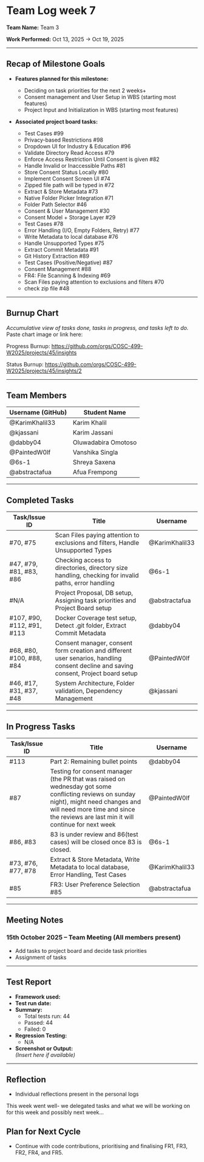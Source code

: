 # Team Log week 7

**Team Name:** Team 3

**Work Performed:** Oct 13, 2025 → Oct 19, 2025

---

## Recap of Milestone Goals

- **Features planned for this milestone:**
    * Deciding on task priorities for the next 2 weeks+
    * Consent management and User Setup in WBS (starting most features)
    * Project Input and Initialization in WBS (starting most features)
    
  
- **Associated project board tasks:**
    * Test Cases #99
    * Privacy-based Restrictions #98
    * Dropdown UI for Industry & Education #96
    * Validate Directory Read Access #79
    * Enforce Access Restriction Until Consent is given #82
    * Handle Invalid or Inaccessible Paths #81
    * Store Consent Status Locally #80
    * Implement Consent Screen UI #74
    * Zipped file path will be typed in #72
    * Extract & Store Metadata #73
    * Native Folder Picker Integration #71
    * Folder Path Selector #46
    * Consent & User Management #30
    * Consent Model + Storage Layer #29
    * Test Cases #78
    * Error Handling (I/O, Empty Folders, Retry) #77
    * Write Metadata to local database #76
    * Handle Unsupported Types #75
    * Extract Commit Metadata #91
    * Git History Extraction #89
    * Test Cases (Positive/Negative) #87
    * Consent Management #88
    * FR4: File Scanning & Indexing #69
    * Scan Files paying attention to exclusions and filters #70
    * check zip file #48

---

## Burnup Chart

_Accumulative view of tasks done, tasks in progress, and tasks left to do._  
Paste chart image or link here:

Progress Burnup: https://github.com/orgs/COSC-499-W2025/projects/45/insights

Status Burnup: https://github.com/orgs/COSC-499-W2025/projects/45/insights/2

---

## Team Members

| Username (GitHub) | Student Name   |
|-------------------|----------------|
| @KarimKhalil33    | Karim Khalil   |
| @kjassani         | Karim Jassani  |
| @dabby04          | Oluwadabira Omotoso|
| @PaintedW0lf      | Vanshika Singla|
| @6s-1             | Shreya Saxena  |
| @abstractafua     | Afua Frempong  |

---

## Completed Tasks

| Task/Issue ID | Title                  | Username        |
|---------------|------------------------|-----------------|
| #70, #75 | Scan Files paying attention to exclusions and filters, Handle Unsupported Types | @KarimKhalil33 |
| #47, #79, #81, #83, #86          | Checking access to directories, directory size handling, checking for invalid paths, error handling   | @6s-1     |
| #N/A          | Project Proposal, DB setup, Assigning task priorities and Project Board setup   | @abstractafua     |
| #107, #90, #112, #91, #113        | Docker Coverage test setup, Detect .git folder, Extract Commit Metadata     | @dabby04     |
| #68, #80, #100, #88, #84     | Consent manager, consent form creation and different user senarios, handling consent decline and saving consent, Project board setup    | @PaintedW0lf     |
| #46, #17, #31, #37, #48        | System Architecture, Folder validation, Dependency Management    | @kjassani    |

---

## In Progress Tasks

| Task/Issue ID | Title            | Username |
|---------------|------------------|----------|
| #113          | Part 2: Remaining bullet points    | @dabby04      |
| #87        | Testing for consent manager (the PR that was raised on wednesday got some conflicting reviews on sunday night), might need changes and will need more time and since the reviews are last min it will continue for next week   | @PaintedW0lf     |
| #86, #83          | 83 is under review and 86(test cases) will be closed once 83 is closed.    | @6s-1     |
| #73, #76, #77, #78 | Extract & Store Metadata, Write Metadata to local database, Error Handling, Test Cases | @KarimKhalil33 |
| #85         | FR3: User Preference Selection #85  | @abstractafua     |

---

## Meeting Notes

### 15th October 2025 – Team Meeting (All members present)
- Add tasks to project board and decide task priorities
- Assignment of tasks 

---

## Test Report

- **Framework used:**  
- **Test run date:**  
- **Summary:**  
  - Total tests run:  44
  - Passed:   44
  - Failed:   0
- **Regression Testing:**  
  - N/A  
- **Screenshot or Output:**  
  *(Insert here if available)*

---

## Reflection
* Individual reflections present in the personal logs 

This week went well- we delegated tasks and what we will be working on for this week and possibly next week...

## Plan for Next Cycle
* Continue with code contributions, prioritising and finalising FR1, FR3, FR2, FR4, and FR5.
